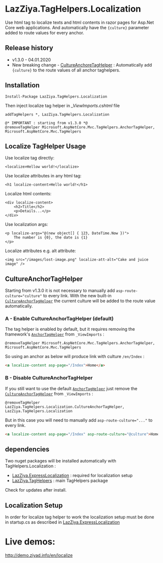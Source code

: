 # LazZiya.TagHelpers.Localization
Use html tag to localize texts and html contents in razor pages for Asp.Net Core web applications. And automatically have the `{culture}` parameter added to route values for every anchor.

## Release history
- v1.3.0 - 04.01.2020
- New breaking change - [CultureAnchoreTagHelper](#cultureanchortaghelper) : Automatically add `{culture}` to the route values of all anchor taghelpers. 

## Installation
````
Install-Package LazZiya.TagHelpers.Localization
````
Then inject localize tag helper in *_ViewImports.cshtml* file
````razor
addTagHelpers *, LazZiya.TagHelpers.Localization

@* IMPORTANT : starting from v1.3.0 *@
@removeTagHelper Microsoft.AspNetCore.Mvc.TagHelpers.AnchorTagHelper, Microsoft.AspNetCore.Mvc.TagHelpers
````

## Localize TagHelper Usage
Use localize tag directly:
````razor
<localize>Hellow world!</localize>
````

Use localize attributes in any html tag:
````razor
<h1 localize-content>Hello world!</h1>
````

Localize html contents:
````razor
<div localize-content>
    <h2>Title</h2>
    <p>Details...</p>
</div>
````

Use localization args:
````razor
<p localize-args="@(new object[] { 123, DateTime.Now })">
    The number is {0}, the date is {1}
</p>
````

Localize attributes e.g. alt attribute:
````razor
<img src="/images/lost-image.png" localize-att-alt="Cake and juice image" />
````

## CultureAnchorTagHelper
Starting from v1.3.0 it is not necessary to manually add `asp-route-culture="culture"` to every link. With the new built-in [`CultureAnchorTagHelper`][2] the current culture will be added to the route value automatically.

### A - Enable CultureAnchorTagHelper (default)

The tag helper is enabled by default, but it requires removing the framework's [`AnchorTagHelper`][3] from `_ViewImports` :

````
@removeTagHelper Microsoft.AspNetCore.Mvc.TagHelpers.AnchorTagHelper, Microsoft.AspNetCore.Mvc.TagHelpers
````

So using an anchor as below will produce link with culture `/en/Index` :
````html
<a localize-content asp-page="/Index">Home</a>
````

### B - Disable CultureAnchorTagHelper

If you still want to use the default [`AnchorTagHelper`][3] just remove the [`CultureAnchorTagHelper`][2] from `_ViewImports` :
````
@removeTagHelper LazZiya.TagHelpers.Localization.CultureAnchorTagHelper, LazZiya.TagHelpers.Localization
````
But in this case you will need to manually add `asp-route-culture="..."` to every link.

````html
<a localize-content asp-page="/Index" asp-route-culture="@culture">Home</a>
````

## dependencies
Two nuget packages will be installed automatically with TagHelpers.Localization :

- [LazZiya.ExpressLocalization](https://github.com/lazziya/ExpressLocalization) : required for localization setup
- [LazZiya.TagHelpers](https://github.com/lazziya/TagHelpers) : main TagHelpers package

Check for updates after install.

## Localization Setup
In order for localize tag helper to work the localization setup must be done in startup.cs as described in [LazZiya.ExpressLocalization](https://github.com/lazziya/ExpressLocalization)

# Live demos:
http://demo.ziyad.info/en/localize

[1]: https://github.com/LazZiya/TagHelpers.Localization/tree/TagHelpersLocalizationCore3
[2]: https://github.com/LazZiya/TagHelpers.Localization/blob/master/LazZiya.TagHelpers.Localization/CultureAnchorTagHelper.cs
[3]: https://github.com/aspnet/Mvc/blob/master/src/Microsoft.AspNetCore.Mvc.TagHelpers/AnchorTagHelper.cs

